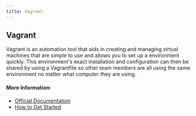 ```yaml
---
title: Vagrant 
---
```

## Vagrant

<!-- The article goes here, in GitHub-flavored Markdown. Feel free to add YouTube videos, images, and CodePen/JSBin embeds  -->
Vagrant is an automation tool that aids in creating and managing virtual machines that are simple to use and allows you to set up a  environment quickly. This environment's exact installation and configuration can then be shared by using a Vagrantfile so other team members are all using the same environment no matter what computer they are using.

#### More Information:
<!-- Please add any articles you think might be helpful to read before writing the article -->
- [Official Documentation](https://www.vagrantup.com/docs/index.html)
- [How to Get Started](https://www.vagrantup.com/intro/getting-started/index.html)
